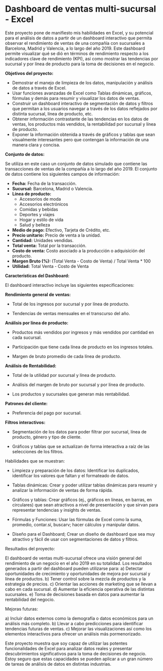 # Dashboard de ventas multi-sucursal - Excel

Este proyecto pone de manifiesto mis habilidades en Excel, y su potencial para el análisis de
 datos a partir de un dashboard interactivo que permita observar el rendimiento
 de ventas de una compañía con sucursales a Barcelona, Madrid y Valencia, a lo
 largo del año 2019. Este dashboard permite visualizar qué se dió en términos
 de rendimiento respecto a los indicadores clave de rendimiento (KPI), así como
 mostrar las tendencias por sucursal y por línea de producto para la toma de decisiones en el negocio. 
 
**Objetivos del proyecto:**

- Demostrar el manejo de limpieza de los datos, manipulación y análisis de datos a través de Excel.
- Usar funciones avanzadas de Excel como Tablas dinámicas, gráficos, fórmulas y demás para resumir y visualizar los datos de ventas.
- Construir un dashboard interactivo de segmentación de datos y filtros que permitan a los usuarios navegar a través de los datos reflejados por distinta sucursal, línea de producto, etc.
- Obtener información contrastante de las tendencias en los datos de ventas, los productos más vendidos, la rentabilidad por sucursal y línea de producto.
- Exponer la información obtenida a través de gráficos y tablas que sean visualmente interesantes pero que contengan la información de una manera clara y concisa.

**Conjunto de datos:**

Se utiliza en este caso un conjunto de datos simulado que contiene las transacciones de ventas de la compañía a lo largo del año 2019. El conjunto de datos contiene los siguientes campos de información:

- **Fecha:** Fecha de la transacción.
- **Sucursal:** Barcelona, Madrid o Valencia.
- **Línea de producto:**
  - Accesorios de moda
  - Accesorios electrónicos
  - Comidas y bebidas
  - Deportes y viajes
  - Hogar y estilo de vida
  - Salud y belleza
- **Medio de pago:** Efectivo, Tarjeta de Crédito, etc.
- **Precio unitario:** Precio de venta a la unidad.
- **Cantidad:** Unidades vendidas.
- **Total venta:** Total por la transacción.
- **Costo de venta:** Costo asociado a la producción o adquisición del producto.
- **Margen Bruto (%):** (Total Venta - Costo de Venta) / Total Venta * 100
- **Utilidad:** Total Venta - Costo de Venta 


**Características del Dashboard:**

El dashboard interactivo incluye las siguientes especificaciones:

**Rendimiento general de ventas:**

- Total de los ingresos por sucursal y por línea de producto.

- Tendencias de ventas mensuales en el transcurso del año.

**Análisis por línea de producto:**

- Productos más vendidos por ingresos y más vendidos por cantidad en cada sucursal.

- Participación que tiene cada línea de producto en los ingresos totales.

- Margen de bruto promedio de cada línea de producto.

**Análisis de Rentabilidad:**

- Total de la utilidad por sucursal y línea de producto.

- Análisis del margen de bruto por sucursal y por línea de producto.

- Los productos y sucursales que generan más rentabilidad.

**Patrones del cliente:**

- Preferencia del pago por sucursal.

**Filtros interactivos:**

- Segmentación de los datos para poder filtrar por sucursal, línea de producto, género y tipo de cliente.

- Gráficos y tablas que se actualizan de forma interactiva a raíz de las selecciones de los filtros.

Habilidades que se muestran:

- Limpieza y preparación de los datos: Identificar los duplicados, identificar los valores que faltan y el formateado de datos.

- Tablas dinámicas: Crear y poder utilizar tablas dinámicas para resumir y analizar la información de ventas de forma rápida.

- Gráficos y tablas: Crear gráficos (ej., gráficos en líneas, en barras, en circulares) que sean atractivos a nivel de presentación y que sirvan para representar tendencias y insights de ventas.

- Fórmulas y Funciones: Usar las fórmulas de Excel como la suma, promedio, contar.sí, buscarv; 
hacer cálculos y manipular datos.

- Diseño para el Dashboard; Crear un diseño de dashboard que sea muy atractivo y fácil de usar con segmentaciones de datos y filtros. 

Resultados del proyecto:

El dashboard de ventas multi-sucursal ofrece una visión general del rendimiento de un negocio en el año 2019 en su totalidad. 
Los resultados generados a partir del dashboard pueden utilizarse para:
a) Detectar oportunidades de crecimiento y oportunidades de mejora por sucursal y línea de productos.
b) Tener control sobre la mezcla de productos y la estrategia de precios.
c) Orientar las acciones de marketing que se llevan a cabo en cada sucursal.
d) Aumentar la eficiencia operativa de las distintas sucursales.
e) Toma de decisiones basada en datos para aumentar la rentabilidad del negocio.

Mejoras futuras:

a) Incluir datos externos como la demografía o datos económicos para un análisis más completo.
b) Llevar a cabo predicciones para identificar tendencias futuras de ventas.
c) Mejorar las visualizaciones así como los elementos interactivos para ofrecer un análisis más pormenorizado.

Este proyecto muestra que soy capaz de utilizar las potentes funcionalidades de Excel para analizar datos
 reales y presentar descubrimientos significativos para la toma de decisiones de negocio. Estoy seguro que
 estas capacidades se pueden aplicar a un gran número de tareas de análisis de datos en distintas industrias.